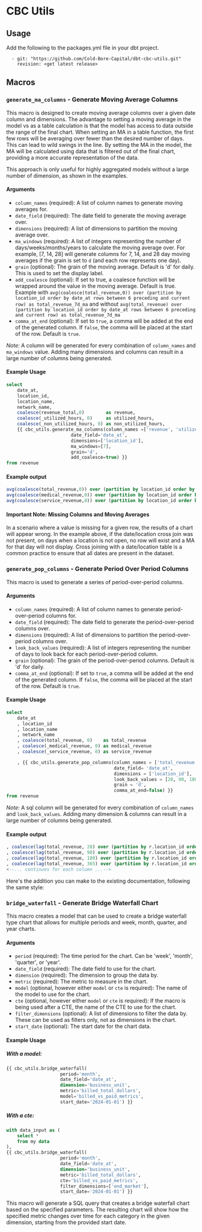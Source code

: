 # CBC Utils

## Usage
Add the following to the packages.yml file in your dbt project.
```
  - git: "https://github.com/Cold-Bore-Capital/dbt-cbc-utils.git"
    revision: <get latest release>
```

## Macros

### `generate_ma_columns` - Generate Moving Average Columns

This macro is designed to create moving average columns over a given date column and dimensions. The advantage to setting a moving average in the model vs as a table calculation is that the model has access to data outside the range of the final chart. When setting an MA in a table function, the first few rows will be averaging over fewer than the desired number of days. This can lead to wild swings in the line. By setting the MA in the model, the MA will be calculated using data that is filtered out of the final chart, providing a more accurate representation of the data.

This approach is only useful for highly aggregated models without a large number of dimension, as shown in the examples. 

#### Arguments
- `column_names` (required): A list of column names to generate moving averages for.
- `date_field` (required): The date field to generate the moving average over.
- `dimensions` (required): A list of dimensions to partition the moving average over. 
- `ma_windows` (required): A list of integers representing the number of days/weeks/months/years to calculate the moving average over. For example, [7, 14, 28] will generate columns for 7, 14, and 28 day moving averages if the grain is set to `d` (and each row represents one day).
- `grain` (optional): The grain of the moving average. Default is 'd' for daily. This is used to set the display label. 
- `add_coalesce` (optional): If set to true, a coalesce function will be wrapped around the value in the moving average. Default is true. Example with `avg(coalesce(total_revenue,0)) over (partition by location_id order by date_at rows between 6 preceding and current row) as total_revenue_7d_ma` and without `avg(total_revenue) over (partition by location_id order by date_at rows between 6 preceding and current row) as total_revenue_7d_ma`
- `comma_at_end` (optional): If set to `true`, a comma will be added at the end of the generated column. If `false`, the comma will be placed at the start of the row. Default is `true`.

*Note:* A column will be generated for every combination of `column_names` and `ma_windows` value. Adding many dimensions and columns can result in a large number of columns being generated.

#### Example Usage
```sql
select
    date_at,
    location_id,
    location_name,
    network_name,
    coalesce(revenue_total,0)        as revenue,
    coalesce(_utilized_hours, 0)     as utilized_hours,
    coalesce(_non_utilized_hours, 0) as non_utilized_hours,
    {{ cbc_utils.generate_ma_columns(column_names =['revenue', 'utilized_hours', 'non_utilized_hours'],
                        date_field='date_at',
                        dimensions=['location_id'],
                        ma_windows=[7], 
                        grain='d', 
                        add_coalesce=true) }}
from revenue
```
#### Example output 
```sql
avg(coalesce(total_revenue,0)) over (partition by location_id order by date_at rows between 6 preceding and current row) as total_revenue_7d_ma,
avg(coalesce(medical_revenue,0)) over (partition by location_id order by date_at rows between 6 preceding and current row) as medical_revenue_7d_ma,
avg(coalesce(service_revenue,0)) over (partition by location_id order by date_at rows between 6 preceding and current row) as service_revenue_7d_ma,
```

#### Important Note: Missing Columns and Moving Averages

In a scenario where a value is missing for a given row, the results of a chart will appear wrong. In the example above, if the date/location cross join was not present, on days when a location is not open, no row will exist and a MA for that day will not display. Cross joining with a date/location table is a common practice to ensure that all dates are present in the dataset.

### `generate_pop_columns` - Generate Period Over Period Columns
This macro is used to generate a series of period-over-period columns.

#### Arguments
- `column_names` (required): A list of column names to generate period-over-period columns for.
- `date_field` (required): The date field to generate the period-over-period columns over.
- `dimensions` (required): A list of dimensions to partition the period-over-period columns over.
- `look_back_values` (required): A list of integers representing the number of days to look back for each period-over-period column.
- `grain` (optional): The grain of the period-over-period columns. Default is 'd' for daily.
- `comma_at_end` (optional): If set to `true`, a comma will be added at the end of the generated column. If `false`, the comma will be placed at the start of the row. Default is `true`.

#### Example Usage

```sql
select
    date_at
    , location_id
    , location_name
    , network_name
    , coalesce(total_revenue, 0)    as total_revenue
    , coalesce(_medical_revenue, 0) as medical_revenue
    , coalesce(_service_revenue, 0) as service_revenue

    , {{ cbc_utils.generate_pop_columns(column_names = ['total_revenue', 'medical_revenue', 'service_revenue'],
                                        date_field= 'date_at',
                                        dimensions = ['location_id'],
                                        look_back_values = [28, 90, 180, 365],
                                        grain = 'd',
                                        comma_at_end=false) }}
from revenue

```
*Note:* A sql column will be generated for every combination of `column_names` and `look_back_values`. Adding many dimension & columns can result in a large number of columns being generated.

#### Example output 

```sql
, coalesce(lag(total_revenue, 28) over (partition by r.location_id order by r.date_at), 0) as total_revenue_28d_pop
, coalesce(lag(total_revenue, 90) over (partition by r.location_id order by r.date_at), 0) as total_revenue_90d_pop
, coalesce(lag(total_revenue, 180) over (partition by r.location_id order by r.date_at), 0) as total_revenue_180d_pop
, coalesce(lag(total_revenue, 365) over (partition by r.location_id order by r.date_at), 0) as total_revenue_365d_pop
<--... continues for each column ...-->
```

Here's the addition you can make to the existing documentation, following the same style:

### `bridge_waterfall` - Generate Bridge Waterfall Chart

This macro creates a model that can be used to create a bridge waterfall type chart that allows for multiple periods and week, month, quarter, and year charts.

#### Arguments
- `period` (required): The time period for the chart. Can be 'week', 'month', 'quarter', or 'year'.
- `date_field` (required): The date field to use for the chart.
- `dimension` (required): The dimension to group the data by.
- `metric` (required): The metric to measure in the chart.
- `model` (optional, however either `model` or `cte` is required): The name of the model to use for the chart.
- `cte` (optional, however either `model` or `cte` is required): If the macro is being used after a CTE, the name of the CTE to use for the chart.
- `filter_dimensions` (optional): A list of dimensions to filter the data by. These can be used as filters only, not as dimensions in the chart.
- `start_date` (optional): The start date for the chart data.

#### Example Usage

##### With a model:
```sql
{{ cbc_utils.bridge_waterfall(
                    period='month',
                    date_field='date_at',
                    dimension='business_unit',
                    metric='billed_total_dollars',
                    model='billed_vs_paid_metrics',
                    start_date='2024-01-01') }}
```

##### With a cte:
```sql
with data_input as (
    select *
    from my data
), 
{{ cbc_utils.bridge_waterfall(
                    period='month',
                    date_field='date_at',
                    dimension='business_unit',
                    metric='billed_total_dollars',
                    cte='billed_vs_paid_metrics',
                    filter_dimensions=['end_market'],
                    start_date='2024-01-01') }}
```

This macro will generate a SQL query that creates a bridge waterfall chart based on the specified parameters. The resulting chart will show how the specified metric changes over time for each category in the given dimension, starting from the provided start date.